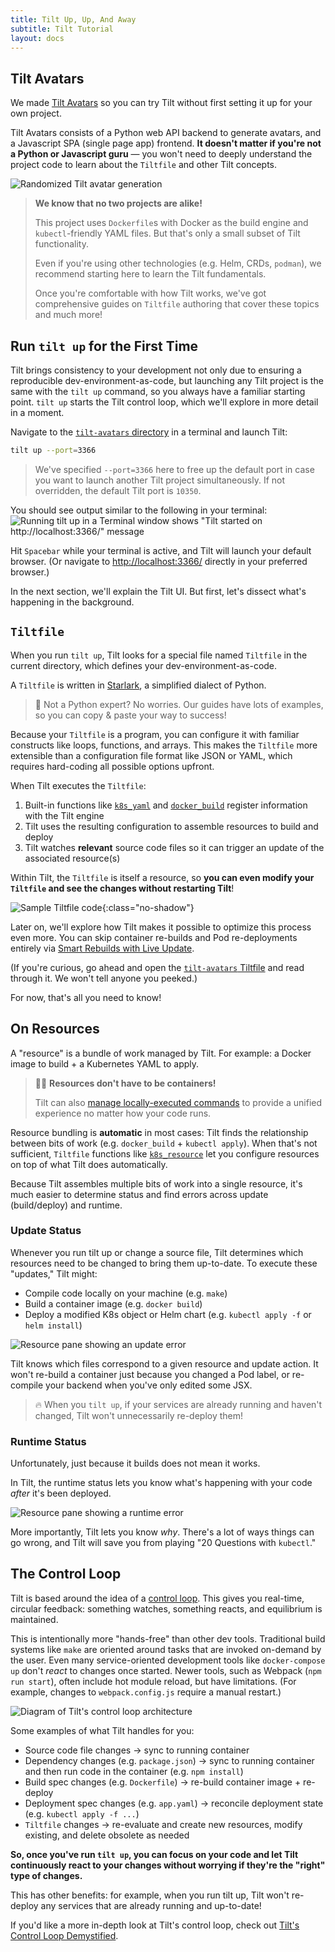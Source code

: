 ```yaml
---
title: Tilt Up, Up, And Away
subtitle: Tilt Tutorial
layout: docs
---
```

## Tilt Avatars
We made [Tilt Avatars][repo-tilt-avatars] so you can try Tilt without first setting it up for your own project.

Tilt Avatars consists of a Python web API backend to generate avatars, and a Javascript SPA (single page app) frontend.
**It doesn't matter if you're not a Python or Javascript guru** — you won't need to deeply understand the project code to learn about the `Tiltfile` and other Tilt concepts.

![Randomized Tilt avatar generation](/assets/docimg/tutorial/tilt-avatars.gif)

> **We know that no two projects are alike!**
>
> This project uses `Dockerfile`s with Docker as the build engine and `kubectl`-friendly YAML files.
> But that's only a small subset of Tilt functionality.
>
> Even if you're using other technologies (e.g. Helm, CRDs, `podman`), we recommend starting here to learn the Tilt fundamentals.
>
> Once you're comfortable with how Tilt works, we've got comprehensive guides on `Tiltfile` authoring that cover these topics and much more!

## Run `tilt up` for the First Time
Tilt brings consistency to your development not only due to ensuring a reproducible dev-environment-as-code, but launching any Tilt project is the same with the `tilt up` command, so you always have a familiar starting point.
`tilt up` starts the Tilt control loop, which we'll explore in more detail in a moment.

Navigate to the [`tilt-avatars` directory][tutorial-prerequisites-sample-project] in a terminal and launch Tilt:
```bash
tilt up --port=3366
```

> We've specified `--port=3366` here to free up the default port in case you want to launch another Tilt project simultaneously.
> If not overridden, the default Tilt port is `10350`.

You should see output similar to the following in your terminal:
![Running tilt up in a Terminal window shows "Tilt started on http://localhost:3366/" message](/assets/docimg/tutorial/tilt-up-cli.gif)

Hit `Spacebar` while your terminal is active, and Tilt will launch your default browser.
(Or navigate to [http://localhost:3366/]() directly in your preferred browser.)

In the next section, we'll explain the Tilt UI. But first, let's dissect what's happening in the background.
<!-- TODO(milas): this would be a great place for a cheeky graphic about how we're stalling while the builds happen -->

## `Tiltfile`
When you run `tilt up`, Tilt looks for a special file named `Tiltfile` in the current directory, which defines your dev-environment-as-code.

A `Tiltfile` is written in [Starlark][starlark], a simplified dialect of Python.

> 🐍 Not a Python expert? No worries. Our guides have lots of examples, so you can copy & paste your way to success!

Because your `Tiltfile` is a program, you can configure it with familiar constructs like loops, functions, and arrays.
This makes the `Tiltfile` more extensible than a configuration file format like JSON or YAML, which requires hard-coding all possible options upfront.

When Tilt executes the `Tiltfile`:
 1. Built-in functions like [`k8s_yaml`][api-k8s_yaml] and [`docker_build`][api-docker_build] register information with the Tilt engine
 2. Tilt uses the resulting configuration to assemble resources to build and deploy
 3. Tilt watches **relevant** source code files so it can trigger an update of the associated resource(s) 

Within Tilt, the `Tiltfile` is itself a resource, so **you can even modify your `Tiltfile` and see the changes without restarting Tilt**!

![Sample Tiltfile code](/assets/docimg/tutorial/tiltfile.png){:class="no-shadow"}

Later on, we'll explore how Tilt makes it possible to optimize this process even more.
You can skip container re-builds and Pod re-deployments entirely via [Smart Rebuilds with Live Update][tutorial-live-update].

(If you're curious, go ahead and open the [`tilt-avatars` Tiltfile][repo-tilt-avatars-tiltfile] and read through it.
We won't tell anyone you peeked.)

For now, that's all you need to know!
<!-- TODO(milas): snarky graphic about how that ^^^ was a galaxy brain info dump? -->

## On Resources
A "resource" is a bundle of work managed by Tilt. For example: a Docker image to build + a Kubernetes YAML to apply.

> 😶‍🌫️ **Resources don't have to be containers!**
>
> Tilt can also [manage locally-executed commands][local-resource] to provide a unified experience no matter how your code runs.  

Resource bundling is **automatic** in most cases: Tilt finds the relationship between bits of work (e.g. `docker_build` + `kubectl apply`).
When that's not sufficient, `Tiltfile` functions like [`k8s_resource`][api-k8s_resource] let you configure resources on top of what Tilt does automatically.

Because Tilt assembles multiple bits of work into a single resource, it's much easier to determine status and find errors across update (build/deploy) and runtime.

### Update Status
Whenever you run tilt up or change a source file, Tilt determines which resources need to be changed to bring them up-to-date.
To execute these "updates," Tilt might:
 * Compile code locally on your machine (e.g. `make`)
 * Build a container image (e.g. `docker build`)
 * Deploy a modified K8s object or Helm chart (e.g. `kubectl apply -f` or `helm install`)

![Resource pane showing an update error](/assets/docimg/tutorial/update-status.png)

Tilt knows which files correspond to a given resource and update action.
It won't re-build a container just because you changed a Pod label, or re-compile your backend when you've only edited some JSX.

> 🔥️ When you `tilt up`, if your services are already running and haven't changed, Tilt won't unnecessarily re-deploy them!

### Runtime Status
Unfortunately, just because it builds does not mean it works.

In Tilt, the runtime status lets you know what's happening with your code _after_ it's been deployed.

![Resource pane showing a runtime error](/assets/docimg/tutorial/runtime-status.png)

More importantly, Tilt lets you know _why_.
There's a lot of ways things can go wrong, and Tilt will save you from playing "20 Questions with `kubectl`."

## The Control Loop
Tilt is based around the idea of a [control loop][control-loop].
This gives you real-time, circular feedback: something watches, something reacts, and equilibrium is maintained.

This is intentionally more "hands-free" than other dev tools.
Traditional build systems like `make` are oriented around tasks that are invoked on-demand by the user.
Even many service-oriented development tools like `docker-compose up` don't _react_ to changes once started.
Newer tools, such as Webpack (`npm run start`), often include hot module reload, but have limitations.
(For example, changes to `webpack.config.js` require a manual restart.)

![Diagram of Tilt's control loop architecture](/assets/img/controlloop/06.jpg)

Some examples of what Tilt handles for you:
 * Source code file changes → sync to running container
 * Dependency changes (e.g. `package.json`) → sync to running container and then run code in the container (e.g. `npm install`)
 * Build spec changes (e.g. `Dockerfile`) → re-build container image + re-deploy
 * Deployment spec changes (e.g. `app.yaml`) → reconcile deployment state (e.g. `kubectl apply -f ...`)
 * `Tiltfile` changes → re-evaluate and create new resources, modify existing, and delete obsolete as needed

**So, once you've run `tilt up`, you can focus on your code and let Tilt continuously react to your changes without worrying if they're the "right" type of changes.**

This has other benefits: for example, when you run tilt up, Tilt won't re-deploy any services that are already running and up-to-date!

If you'd like a more in-depth look at Tilt's control loop, check out [Tilt's Control Loop Demystified][control-loop].


[api-docker_build]: /api.html#api.docker_build
[api-k8s_resource]: /api.html#api.k8s_resource
[api-k8s_yaml]: /api.html#api.k8s_yaml
[control-loop]: /controlloop.html
[local-resource]: /local_resource.html
[repo-tilt-avatars]: https://github.com/tilt-dev/tilt-avatars
[repo-tilt-avatars-tiltfile]: https://github.com/tilt-dev/tilt-avatars/blob/main/Tiltfile
[starlark]: https://docs.bazel.build/versions/main/skylark/language.html
[tutorial-live-update]: ./4-live-update.html
[tutorial-prerequisites-sample-project]: ./1-prerequisites.html#clone-the-sample-project
